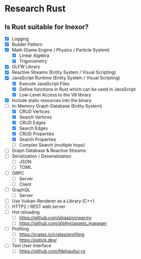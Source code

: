 # Research Rust

## Is Rust suitable for Inexor?

- [x] Logging
- [x] Builder Pattern
- [x] Math (Game Engine / Physics / Particle System)
  - [x] Linear Algebra
  - [x] Trigonometry
- [x] GLFW Library
- [x] Reactive Streams (Entity System / Visual Scripting)
- [x] JavaScript Runtime (Entity System / Visual Scripting)
  - [x] Execute JavaScript Files
  - [x] Define functions in Rust which can be used in JavaScript
  - [x] Low-Level Access to the V8 library
- [x] Include static resources into the binary
- [ ] In-Memory Graph-Database (Entity System)
  - [x] CRUD Vertices
  - [x] Search Vertices
  - [x] CRUD Edges
  - [x] Search Edges
  - [x] CRUD Properties
  - [x] Search Properties
  - [ ] Complex Search (multiple hops)
- [ ] Graph Database & Reactive Streams
- [ ] Serialization / Deserialization
  - [ ] JSON
  - [ ] TOML
- [ ] GRPC
  - [ ] Server
  - [ ] Client
- [ ] GraphQL
  - [ ] Server
- [ ] Use Vulkan-Renderer as a Library (C++)
- [ ] HTTP2 / REST web server
- [ ] Hot reloading
  - [ ] https://github.com/phaazon/warmy
  - [ ] https://github.com/a1phyr/assets_manager
- [ ] Profiling
  - [ ] https://crates.io/crates/profiling
  - [ ] https://optick.dev/
- [ ] Text User Interface
  - [ ] https://github.com/fdehau/tui-rs
